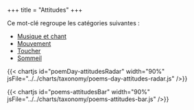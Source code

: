 +++
title = "Attitudes"
+++

Ce mot-clé regroupe les catégories suivantes :

- [Musique et chant](../../categories/musique-et-chant)
- [Mouvement](../../categories/mouvement)
- [Toucher](../../categories/toucher)
- [Sommeil](../../categories/sommeil)

{{< chartjs id="poemDay-attitudesRadar" width="90%" jsFile="../../charts/taxonomy/poems-day-attitudes-radar.js" />}}

{{< chartjs id="poems-attitudesBar" width="90%" jsFile="../../charts/taxonomy/poems-attitudes-bar.js" />}}